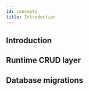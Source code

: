 ```yaml
---
id: concepts
title: Introduction
---
```


## Introduction


## Runtime CRUD layer

## Database migrations

